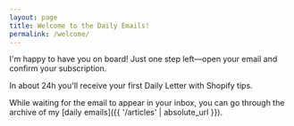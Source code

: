 ```yaml
---
layout: page
title: Welcome to the Daily Emails!
permalink: /welcome/
---
```


I'm happy to have you on board! 
Just one step left—open your email and confirm your subscription.

In about 24h you'll receive your first Daily Letter with Shopify tips.

While waiting for the email to appear in your inbox, you can go through the archive of my [daily emails]({{ '/articles' | absolute_url }}).
